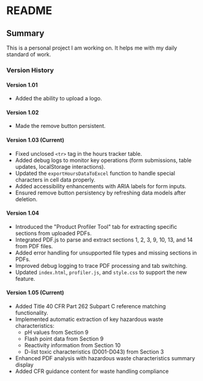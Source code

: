 # README

## Summary
This is a personal project I am working on. It helps me with my daily standard of work.

### Version History

#### Version 1.01
- Added the ability to upload a logo.

#### Version 1.02
- Made the remove button persistent.

#### Version 1.03 (Current)
- Fixed unclosed `<tr>` tag in the hours tracker table.
- Added debug logs to monitor key operations (form submissions, table updates, localStorage interactions).
- Updated the `exportHoursDataToExcel` function to handle special characters in cell data properly.
- Added accessibility enhancements with ARIA labels for form inputs.
- Ensured remove button persistency by refreshing data models after deletion.

#### Version 1.04
- Introduced the "Product Profiler Tool" tab for extracting specific sections from uploaded PDFs.
- Integrated PDF.js to parse and extract sections 1, 2, 3, 9, 10, 13, and 14 from PDF files.
- Added error handling for unsupported file types and missing sections in PDFs.
- Improved debug logging to trace PDF processing and tab switching.
- Updated `index.html`, `profiler.js`, and `style.css` to support the new feature.

#### Version 1.05 (Current)
- Added Title 40 CFR Part 262 Subpart C reference matching functionality.
- Implemented automatic extraction of key hazardous waste characteristics:
  - pH values from Section 9
  - Flash point data from Section 9
  - Reactivity information from Section 10
  - D-list toxic characteristics (D001-D043) from Section 3
- Enhanced PDF analysis with hazardous waste characteristics summary display
- Added CFR guidance content for waste handling compliance